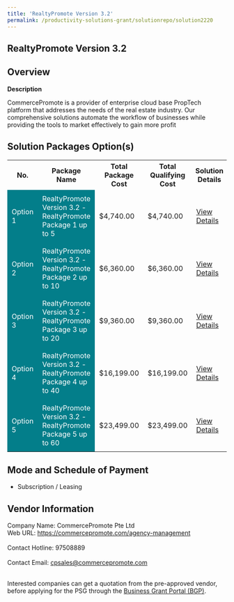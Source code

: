 ```yaml
---
title: 'RealtyPromote Version 3.2'
permalink: /productivity-solutions-grant/solutionrepo/solution2220
---
```


## RealtyPromote Version 3.2

## Overview

**Description**

CommercePromote is a provider of enterprise cloud base PropTech platform that addresses the needs of the real estate industry. Our comprehensive solutions automate the workflow of businesses while providing the tools to market effectively to gain more profit

## Solution Packages Option(s)

<table>
<tr>
<th><b>No.</b></th>
<th><b>Package Name</b></th>
<th><b>Total Package Cost</b></th>
<th><b>Total Qualifying Cost</b></th>
<th><b>Solution Details</b></th>
</tr>
<tr>
<td style='padding: 10px; background-color: #037E8A; color: #FFFFFF;'>Option 1</td>
<td style='padding: 10px; background-color: #037E8A; color: #FFFFFF;'>RealtyPromote Version 3.2 - RealtyPromote Package 1 up to 5</td>
<td style='padding: 10px;'>$4,740.00</td>
<td style='padding: 10px;'>$4,740.00</td>
<td style='padding: 10px;'><a href='/images/psg/Desensitised_CommercePromote_Annex_3_CR_wef_10_March_2022_Part_1.pdf' target='_blank'>View Details</a></td>
</tr>
<tr>
<td style='padding: 10px; background-color: #037E8A; color: #FFFFFF;'>Option 2</td>
<td style='padding: 10px; background-color: #037E8A; color: #FFFFFF;'>RealtyPromote Version 3.2 - RealtyPromote Package 2 up to 10</td>
<td style='padding: 10px;'>$6,360.00</td>
<td style='padding: 10px;'>$6,360.00</td>
<td style='padding: 10px;'><a href='/images/psg/Desensitised_CommercePromote_Annex_3_CR_wef_10_March_2022_Part_2.pdf' target='_blank'>View Details</a></td>
</tr>
<tr>
<td style='padding: 10px; background-color: #037E8A; color: #FFFFFF;'>Option 3</td>
<td style='padding: 10px; background-color: #037E8A; color: #FFFFFF;'>RealtyPromote Version 3.2 - RealtyPromote Package 3 up to 20</td>
<td style='padding: 10px;'>$9,360.00</td>
<td style='padding: 10px;'>$9,360.00</td>
<td style='padding: 10px;'><a href='/images/psg/Desensitised_CommercePromote_Annex_3_CR_wef_10_March_2022_Part_3.pdf' target='_blank'>View Details</a></td>
</tr>
<tr>
<td style='padding: 10px; background-color: #037E8A; color: #FFFFFF;'>Option 4</td>
<td style='padding: 10px; background-color: #037E8A; color: #FFFFFF;'>RealtyPromote Version 3.2 - RealtyPromote Package 4 up to 40</td>
<td style='padding: 10px;'>$16,199.00</td>
<td style='padding: 10px;'>$16,199.00</td>
<td style='padding: 10px;'><a href='/images/psg/Desensitised_CommercePromote_Annex_3_CR_wef_10_March_2022_Part_4.pdf' target='_blank'>View Details</a></td>
</tr>
<tr>
<td style='padding: 10px; background-color: #037E8A; color: #FFFFFF;'>Option 5</td>
<td style='padding: 10px; background-color: #037E8A; color: #FFFFFF;'>RealtyPromote Version 3.2 - RealtyPromote Package 5 up to 60</td>
<td style='padding: 10px;'>$23,499.00</td>
<td style='padding: 10px;'>$23,499.00</td>
<td style='padding: 10px;'><a href='/images/psg/Desensitised_CommercePromote_Annex_3_CR_wef_10_March_2022_Part_5.pdf' target='_blank'>View Details</a></td>
</tr>
</table>

## Mode and Schedule of Payment

 - Subscription / Leasing

## Vendor Information

 Company Name: CommercePromote Pte Ltd<br>Web URL: https://commercepromote.com/agency-management <br><br>Contact Hotline: 97508889 <br><br>Contact Email: cpsales@commercepromote.com <br><br>

Interested companies can get a quotation from the pre-approved vendor, before applying for the PSG through the <a href='https://www.businessgrants.gov.sg/' target='_blank' rel='noopener'>Business Grant Portal (BGP)</a>.

<script src="/jquery/resize-tables.js"></script>

